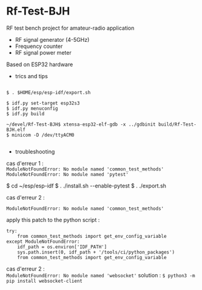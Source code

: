 # Rf-Test-BJH
RF test bench project for amateur-radio application

- RF signal generator (4-5GHz)
- Frequency counter
- RF signal power meter

Based on ESP32 hardware



- trics and tips 
```

$ . $HOME/esp/esp-idf/export.sh

$ idf.py set-target esp32s3    
$ idf.py menuconfig  
$ idf.py build  

~/devel/Rf-Test-BJH$ xtensa-esp32-elf-gdb -x ../gdbinit build/Rf-Test-BJH.elf  
$ minicom -D /dev/ttyACM0 
 
```

- troubleshooting

cas d'erreur 1 :  
`ModuleNotFoundError: No module named 'common_test_methods'`
`ModuleNotFoundError: No module named 'pytest'`

$ cd ~/esp/esp-idf
$ . ./install.sh --enable-pytest
$ . ./export.sh

cas d'erreur 2 : 

`ModuleNotFoundError: No module named 'common_test_methods'`

apply this patch to the python script : 
```
try:
    from common_test_methods import get_env_config_variable
except ModuleNotFoundError:
    idf_path = os.environ['IDF_PATH']
    sys.path.insert(0, idf_path + '/tools/ci/python_packages')
    from common_test_methods import get_env_config_variable
```

cas d'erreur 2 :  
`ModuleNotFoundError: No module named 'websocket'`
solution : `$ python3 -m pip install websocket-client`
